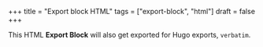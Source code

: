 +++
title = "Export block HTML"
tags = ["export-block", "html"]
draft = false
+++

This HTML <b>Export Block</b>  will also get exported for Hugo exports,
<code>verbatim</code>.

